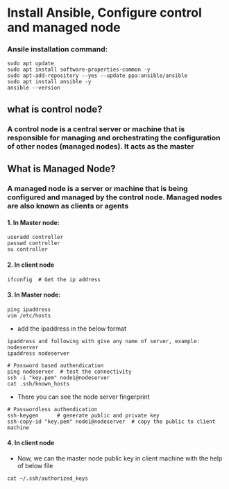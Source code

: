 
# Install Ansible, Configure control and managed node

### Ansile installation command:

```
sudo apt update
sudo apt install software-properties-common -y
sudo apt-add-repository --yes --update ppa:ansible/ansible
sudo apt install ansible -y
ansible --version

```

## what is control node?

### A control node is a central server or machine that is responsible for managing and orchestrating the configuration of other nodes (managed nodes). It acts as the master

## What is Managed Node?

### A managed node is a server or machine that is being configured and managed by the control node. Managed nodes are also known as clients or agents

#### 1. In Master node:
```
useradd controller
passwd controller
su controller
```

#### 2. In client node
```
ifconfig  # Get the ip address
```

#### 3. In Master node:
```
ping ipaddress
vim /etc/hosts
```
- add the ipaddress in the below format

```
ipaddress and following with give any name of server, example: nodeserver
ipaddress nodeserver
```

```
# Password based authendication
ping nodeserver  # test the connectivity
ssh -i "key.pem" node1@nodeserver
cat .ssh/known_hosts
```
- There you can see the node server fingerprint

```
# Passwordless authendication
ssh-keygen      # generate public and private key
ssh-copy-id "key.pem" node1@nodeserver  # copy the public to client machine
```

#### 4. In client node

 - Now, we can the master node public key in client machine with the help of below file

 ```
cat ~/.ssh/authorized_keys

```





